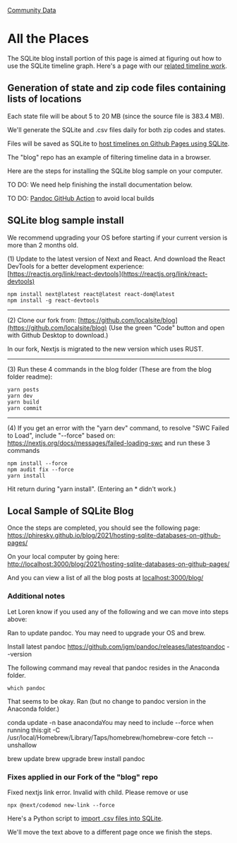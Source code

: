 [Community Data](/community-data/) 

# All the Places

The SQLite blog install portion of this page is aimed at figuring out how to use the SQLite timeline graph. Here's a page with our [related timeline work](/data-pipeline/timelines/prep/all/).


## Generation of state and zip code files containing lists of locations

Each state file will be about 5 to 20 MB (since the source file is 383.4 MB).

We'll generate the SQLite and .csv files daily for both zip codes and states.

Files will be saved as SQLite to [host timelines on Github Pages using SQLite](https://phiresky.github.io/blog/2021/hosting-sqlite-databases-on-github-pages/).

The "blog" repo has an example of filtering timeline data in a browser.

Here are the steps for installing the SQLite blog sample on your computer.

TO DO: We need help finishing the install documentation below.

TO DO: [Pandoc GitHub Action](https://github.com/pandoc/pandoc-action-example) to avoid local builds


## SQLite blog sample install

We recommend upgrading your OS before starting if your current version is more than 2 months old.

(1) Update to the latest version of Next and React.
And download the React DevTools for a better development experience:
[https://reactjs.org/link/react-devtools](https://reactjs.org/link/react-devtools)

	npm install next@latest react@latest react-dom@latest
	npm install -g react-devtools

---

(2) Clone our fork from: [https://github.com/localsite/blog](https://github.com/localsite/blog)
(Use the green "Code" button and open with Github Desktop to download.)

In our fork, Nextjs is migrated to the new version which uses RUST.

---

(3) Run these 4 commands in the blog folder (These are from the blog folder readme):

	yarn posts
	yarn dev
	yarn build
	yarn commit

---

(4) If you get an error with the "yarn dev" command, to resolve "SWC Failed to Load", include "--force" based on: https://nextjs.org/docs/messages/failed-loading-swc and run these 3 commands

	npm install --force
	npm audit fix --force
	yarn install

Hit return during "yarn install". (Entering an * didn't work.)

<!-- This is fixed now
5. Two errors  currently need to be resolved:

A. postprocess.sh Transformation error (Missing semicolon.
B. Transformation error (Topic reference is used, but the pipelineOperator plugin was not passed a "proposal": "hack" or "smart" option.
-->


## Local Sample of SQLite Blog

Once the steps are completed, you should see the following page:
https://phiresky.github.io/blog/2021/hosting-sqlite-databases-on-github-pages/


On your local computer by going here:
[http://localhost:3000/blog/2021/hosting-sqlite-databases-on-github-pages/](http://localhost:3000/blog/2021/hosting-sqlite-databases-on-github-pages/)

And you can view a list of all the blog posts at [localhost:3000/blog/](http://localhost:3000/blog/)


### Additional notes

Let Loren know if you used any of the following and we can move into steps above:

Ran to update pandoc. You may need to upgrade your OS and brew.

Install latest pandoc
https://github.com/jgm/pandoc/releases/latestpandoc --version

The following command may reveal that pandoc resides in the Anaconda folder.

	which pandoc

That seems to be okay. Ran (but no change to pandoc version in the Anaconda folder.)

conda update -n base anacondaYou may need to include --force when running this:git -C /usr/local/Homebrew/Library/Taps/homebrew/homebrew-core fetch --unshallow

brew update
brew upgrade
brew install pandoc


### Fixes applied in our Fork of the "blog" repo

Fixed nextjs link error.  Invalid <Link> with <a> child. Please remove <a> or use <Link legacyBehavior>

	npx @next/codemod new-link --force


Here's a Python script to [import .csv files into SQLite](https://github.com/phiresky/world-development-indicators-sqlite/).

We'll move the text above to a different page once we finish the steps.
<br><br>
